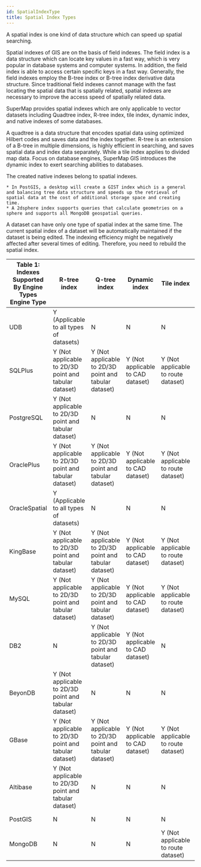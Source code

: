 ```yaml
---
id: SpatialIndexType
title: Spatial Index Types  
---  
```

A spatial index is one kind of data structure which can speed up spatial searching.

Spatial indexes of GIS are on the basis of field indexes. The field index is a 
data structure which can locate key values in a fast way, which is very 
popular in database systems and computer systems. In addition, the field index 
is able to access certain specific keys in a fast way. Generally, the field 
indexes employ the B-tree index or B-tree index derivative data structure. 
Since traditional field indexes cannot manage with the fast locating the 
spatial data that is spatially related, spatial indexes are necessary to 
improve the access speed of spatially related data.

SuperMap provides spatial indexes which are only applicable to vector datasets 
including Quadtree index, R-tree index, tile index, dynamic index, and native 
indexes of some databases.

A quadtree is a data structure that encodes spatial data using optimized 
Hilbert codes and saves data and the index together. R-tree is an extension of 
a B-tree in multiple dimensions, is highly efficient in searching, and saves 
spatial data and index data separately. While a tile index applies to divided 
map data. Focus on database engines, SuperMap GIS introduces the dynamic index 
to exert searching abilities to databases.

The created native indexes belong to spatial indexes.

    * In PostGIS, a desktop will create a GIST index which is a general and balancing tree data structure and speeds up the retrieval of spatial data at the cost of additional storage space and creating time.
    * A 2dsphere index supports queries that calculate geometries on a sphere and supports all MongoDB geospatial queries. 

A dataset can have only one type of spatial index at the same time. The 
current spatial index of a dataset will be automatically maintained if the 
dataset is being edited. The indexing efficiency might be negatively affected 
after several times of editing. Therefore, you need to rebuild the spatial 
index.

Table 1: Indexes Supported By Engine Types Engine Type | R-tree index | Q-tree index | Dynamic index | Tile index | Native indexes  
---|---|---|---|---|---  
UDB | Y (Applicable to all types of datasets)  | N | N | N | N  
SQLPlus | Y (Not applicable to 2D/3D point and tabular dataset)  | Y (Not applicable to 2D/3D point and tabular dataset)  | Y (Not applicable to CAD dataset) | Y (Not applicable to route dataset) | N  
PostgreSQL | Y (Not applicable to 2D/3D point and tabular dataset)  | N | N | N | N  
OraclePlus | Y (Not applicable to 2D/3D point and tabular dataset)  | Y (Not applicable to 2D/3D point and tabular dataset)  | Y (Not applicable to CAD dataset) | Y (Not applicable to route dataset) | N  
OracleSpatial | Y (Applicable to all types of datasets)  | N | N | N | N  
KingBase | Y (Not applicable to 2D/3D point and tabular dataset)  | Y (Not applicable to 2D/3D point and tabular dataset)  | Y (Not applicable to CAD dataset) | Y (Not applicable to route dataset) | N  
MySQL | Y (Not applicable to 2D/3D point and tabular dataset)  | Y (Not applicable to 2D/3D point and tabular dataset)  | Y (Not applicable to CAD dataset) | Y (Not applicable to route dataset) | N  
DB2 | N | Y (Not applicable to 2D/3D point and tabular dataset)  | Y (Not applicable to CAD dataset) | N | N  
BeyonDB | Y (Not applicable to 2D/3D point and tabular dataset)  | N | N | N | N  
GBase | Y (Not applicable to 2D/3D point and tabular dataset)  | Y (Not applicable to 2D/3D point and tabular dataset)  | Y (Not applicable to CAD dataset) | Y (Not applicable to route dataset) | N  
Altibase | Y (Not applicable to 2D/3D point and tabular dataset)  | N | N | N | N  
PostGIS | N | N | N | N | Y (GIST index)  
MongoDB | N | N | N | Y (Not applicable to route dataset) | Y (2dsphere index)  
  
